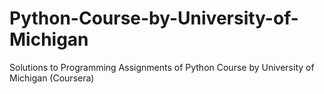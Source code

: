 # Python-Course-by-University-of-Michigan
Solutions to Programming Assignments of Python Course by University of Michigan (Coursera)
